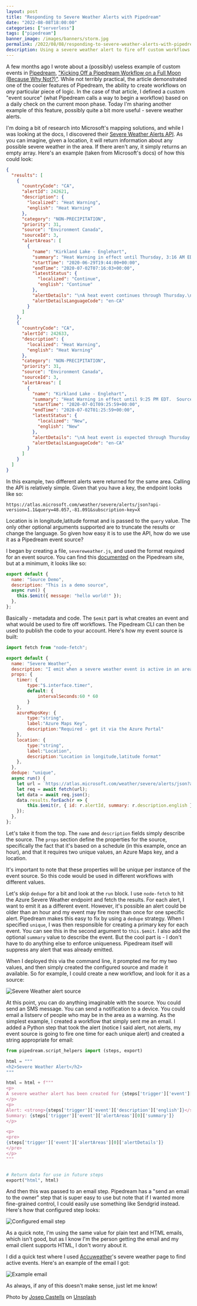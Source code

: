 ```yaml
---
layout: post
title: "Responding to Severe Weather Alerts with Pipedream"
date: "2022-08-08T18:00:00"
categories: ["serverless"]
tags: ["pipedream"]
banner_image: /images/banners/storm.jpg
permalink: /2022/08/08/responding-to-severe-weather-alerts-with-pipedream
description: Using a severe weather alert to fire off custom workflows with Pipedream
---
```


A few months ago I wrote about a (possibly) useless example of custom events in [Pipedream](https://pipedream.com?via=raymond), ["Kicking Off a Pipedream Workflow on a Full Moon (Because Why Not?)"](https://www.raymondcamden.com/2022/05/16/kicking-off-a-pipedream-workflow-on-a-full-moon-because-why-not). While not terribly practical, the article demonstrated one of the cooler features of Pipedream, the ability to create workflows on *any* particular piece of logic. In the case of that article, I defined a custom "event source" (what Pipedream calls a way to begin a workflow) based on a daily check on the current moon phase. Today I'm sharing another example of this feature, possibly quite a bit more useful - severe weather alerts.

I'm doing a bit of research into Microsoft's mapping solutions, and while I was looking at the docs, I discovered their [Severe Weather Alerts API](https://docs.microsoft.com/en-us/rest/api/maps/weather/get-severe-weather-alerts?tabs=HTTP). As you can imagine, given a location, it will return information about any possible severe weather in the area. If there aren't any, it simply returns an empty array. Here's an example (taken from Microsoft's docs) of how this could look:


```json
{
  "results": [
    {
      "countryCode": "CA",
      "alertId": 242621,
      "description": {
        "localized": "Heat Warning",
        "english": "Heat Warning"
      },
      "category": "NON-PRECIPITATION",
      "priority": 31,
      "source": "Environment Canada",
      "sourceId": 3,
      "alertAreas": [
        {
          "name": "Kirkland Lake - Englehart",
          "summary": "Heat Warning in effect until Thursday, 3:16 AM EDT.  Source: Environment Canada",
          "startTime": "2020-06-29T19:44:00+00:00",
          "endTime": "2020-07-02T07:16:03+00:00",
          "latestStatus": {
            "localized": "Continue",
            "english": "Continue"
          },
          "alertDetails": "\nA heat event continues through Thursday.\n\nDaytime high temperatures in the low thirties with overnight lows near 18 degrees Celsius are expected to continue until Thursday. Humidex values are expected to reach between 36 and 40 today. Cooler air will move into the region Thursday night. \n\nPlease refer to your public forecast for further details on expected temperatures.\n\nHot and humid air can also bring deteriorating air quality and can result in the air quality health index to approach the high risk category.\n\n###\n\nExtreme heat affects everyone.\n\nThe risks are greater for young children, pregnant women, older adults, people with chronic illnesses and people working or exercising outdoors.\n\nWatch for the effects of heat illness: swelling, rash, cramps, fainting, heat exhaustion, heat stroke and the worsening of some health conditions.\n\nPlease continue to monitor alerts and forecasts issued by Environment Canada. To report severe weather, send an email to ONstorm@canada.ca or tweet reports using #ONStorm.\n",
          "alertDetailsLanguageCode": "en-CA"
        }
      ]
    },
    {
      "countryCode": "CA",
      "alertId": 242633,
      "description": {
        "localized": "Heat Warning",
        "english": "Heat Warning"
      },
      "category": "NON-PRECIPITATION",
      "priority": 31,
      "source": "Environment Canada",
      "sourceId": 3,
      "alertAreas": [
        {
          "name": "Kirkland Lake - Englehart",
          "summary": "Heat Warning in effect until 9:25 PM EDT.  Source: Environment Canada",
          "startTime": "2020-07-01T09:25:59+00:00",
          "endTime": "2020-07-02T01:25:59+00:00",
          "latestStatus": {
            "localized": "New",
            "english": "New"
          },
          "alertDetails": "\nA heat event is expected through Thursday.  \n\nDaytime high temperatures in the low thirties on Wednesday and Thursday with overnight lows near 18 degrees Celsius are expected. This heat event may be extended into the weekend with daytime high temperatures near 30 degrees Celsius. \n\nPlease refer to your public forecast for further details on expected temperatures.  \n\nHot and humid air can also bring deteriorating air quality and can result in the Air Quality Health Index to approach the high risk category.\n\n###\n\nExtreme heat affects everyone.\n\nThe risks are greater for young children, pregnant women, older adults, people with chronic illnesses and people working or exercising outdoors.\n\nPlease continue to monitor alerts and forecasts issued by Environment Canada. To report severe weather, send an email to ONstorm@canada.ca or tweet reports using #ONStorm.\n",
          "alertDetailsLanguageCode": "en-CA"
        }
      ]
    }
  ]
}
```

In this example, two different alerts were returned for the same area. Calling the API is relatively simple. Given that you have a key, the endpoint looks like so:

```
https://atlas.microsoft.com/weather/severe/alerts/json?api-version=1.1&query=48.057,-81.091&subscription-key=X
```

Location is in longitude,latitude format and is passed to the `query` value. The only other optional arguments supported are to truncate the results or change the language. So given how easy it is to use the API, how do we use it as a Pipedream event source? 

I began by creating a file, `severeweather.js`, and used the format required for an event source. You can find this [documented](https://pipedream.com/docs/components/quickstart/nodejs/sources/#quickstart-examples) on the Pipedream site, but at a minimum, it looks like so:

```js
export default {
  name: "Source Demo",
  description: "This is a demo source",
  async run() {
    this.$emit({ message: "hello world!" });
  },
};
```

Basically - metadata and code. The `$emit` part is what creates an event and what would be used to fire off workflows. The Pipedream CLI can then be used to publish the code to your account. Here's how my event source is built:

```js
import fetch from "node-fetch";

export default {
  name: "Severe Weather",
  description: "I emit when a severe weather event is active in an area.",
  props: {
    timer: {
        type:"$.interface.timer",
        default: {
            intervalSeconds:60 * 60
        }
    },
    azureMapsKey: {
        type:"string",
        label:"Azure Maps Key",
        description:"Required - get it via the Azure Portal"
    },
    location: {
        type:"string",
        label:"Location",
        description:"Location in longitude,latitude format"
    },
  },
  dedupe: "unique", 
  async run() {
    let url = `https://atlas.microsoft.com/weather/severe/alerts/json?api-version=1.0&query=${this.location}&subscription-key=${this.azureMapsKey}`;
    let req = await fetch(url);
    let data = await req.json();
    data.results.forEach(r => {
        this.$emit(r, { id: r.alertId, summary: r.description.english });
    });
  },
};
```

Let's take it from the top. The `name` and `description` fields simply describe the source. The `props` section define the properties for the source, specifically the fact that it's based on a schedule (in this example, once an hour), and that it requires two unique values, an Azure Maps key, and a location. 

It's important to note that these properties will be unique per instance of the event source. So this code would be used in different workflows with different values. 

Let's skip `dedupe` for a bit and look at the `run` block. I use `node-fetch` to hit the Azure Severe Weather endpoint and fetch the results. For each alert, I want to emit it as a different event. However, it's possible an alert could be older than an hour and my event may fire more than once for one specific alert. Pipedream makes this easy to fix by using a `dedupe` strategy. When I specified `unique`, I was then responsible for creating a primary key for each event. You can see this in the second argument to `this.$emit`. I also add the optional `summary` value to describe the event. But the cool part is - I don't have to do anything else to enforce uniqueness. Pipedream itself will suppress any alert that was already emitted. 

When I deployed this via the command line, it prompted me for my two values, and then simply created the configured source and made it available. So for example, I could create a new workflow, and look for it as a source:

<p>
<img data-src="https://static.raymondcamden.com/images/2022/08/sw1.jpg" alt="Severe Weather alert source" class="lazyload imgborder imgcenter">
</p>

At this point, you can do anything imaginable with the source. You could send an SMS message. You can send a notification to a device. You could email a listserv of people who may be in the area as a warning. As the simplest example, I created a workflow that simply sent me an email. I added a Python step that took the alert (notice I said alert, not alerts, my event source is going to fire one time for each unique alert) and created a string appropriate for email:

```python
from pipedream.script_helpers import (steps, export)

html = """
<h2>Severe Weather Alert</h2>
"""

html = html + f"""
<p>
A severe weather alert has been created for {steps['trigger']['event']['alertAreas'][0]['name']}.
</p>
<p>
Alert: <strong>{steps['trigger']['event']['description']['english']}</strong><br/>
Summary: {steps['trigger']['event']['alertAreas'][0]['summary']}
</p>

<p>
<pre>
{steps['trigger']['event']['alertAreas'][0]['alertDetails']}
</pre>
</p>
"""


# Return data for use in future steps
export("html", html)
```

And then this was passed to an email step. Pipedream has a "send an email to the owner" step that is super easy to use but note that if I wanted more fine-grained control, I could easily use something like Sendgrid instead. Here's how that configured step looks:

<p>
<img data-src="https://static.raymondcamden.com/images/2022/08/sw2.jpg" alt="Configured email step" class="lazyload imgborder imgcenter">
</p>

As a quick note, I'm using the same value for plain text and HTML emails, which isn't good, but as I know I'm the person getting the email and my email client supports HTML, I don't worry about it. 

I did a quick test where I used [Accuweather](https://www.accuweather.com/en/us/severe-weather)'s severe weather page to find active events. Here's an example of the email I got:

<p>
<img data-src="https://static.raymondcamden.com/images/2022/08/sw3.jpg" alt="Example email" class="lazyload imgborder imgcenter">
</p>

As always, if any of this doesn't make sense, just let me know!

Photo by <a href="https://unsplash.com/@paniscusbcn?utm_source=unsplash&utm_medium=referral&utm_content=creditCopyText">Josep Castells</a> on <a href="https://unsplash.com/s/photos/storm?utm_source=unsplash&utm_medium=referral&utm_content=creditCopyText">Unsplash</a>
  